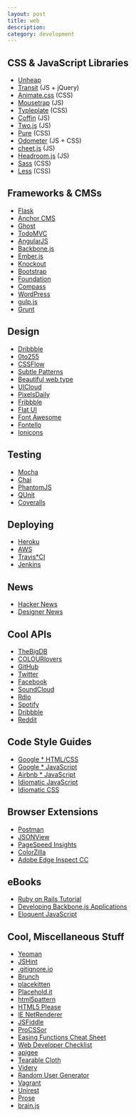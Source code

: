 ```yaml
---
layout: post
title: web
description:
category: development
---
```


## CSS & JavaScript Libraries
* [Unheap](http://www.unheap.com/)
* [Transit](http://ricostacruz.com/jquery.transit/) (JS + jQuery)
* [Animate.css](https://github.com/daneden/animate.css) (CSS)
* [Mousetrap](http://craig.is/killing/mice) (JS)
* [Typleplate](http://typeplate.com/) (CSS)
* [Coffin](http://fat.github.io/coffin/) (JS)
* [Two.js](http://jonobr1.github.io/two.js/) (JS)
* [Pure](http://purecss.io/) (CSS)
* [Odometer](http://github.hubspot.com/odometer/docs/welcome/) (JS + CSS)
* [cheet.js](http://namuol.github.io/cheet.js/) (JS)
* [Headroom.js](http://wicky.nillia.ms/headroom.js/) (JS)
* [Sass](http://sass*lang.com/) (CSS)
* [Less](http://lesscss.org/) (CSS)
 
## Frameworks & CMSs
* [Flask](http://flask.pocoo.org/)
* [Anchor CMS](http://anchorcms.com/)
* [Ghost](https://ghost.org/)
* [TodoMVC](http://todomvc.com/)
* [AngularJS](https://angularjs.org/)
* [Backbone.js](http://backbonejs.org/)
* [Ember.js](http://emberjs.com/)
* [Knockout](http://knockoutjs.com/)
* [Bootstrap](http://getbootstrap.com/)
* [Foundation](http://foundation.zurb.com/)
* [Compass](http://compass*style.org/)
* [WordPress](http://wordpress.org/)
* [gulp.js](http://gulpjs.com/)
* [Grunt](http://gruntjs.com/)
 
## Design
* [Dribbble](https://dribbble.com/)
* [0to255](http://0to255.com/)
* [CSSFlow](http://www.cssflow.com/)
* [Subtle Patterns](http://subtlepatterns.com/)
* [Beautiful web type](http://hellohappy.org/beautiful*web*type/)
* [UICloud](http://ui*cloud.com/)
* [PixelsDaily](http://pixelsdaily.com/)
* [Fribbble](http://fribbble.com/)
* [Flat UI](http://designmodo.github.io/Flat*UI/)
* [Font Awesome](http://fortawesome.github.io/Font*Awesome/#)
* [Fontello](http://fontello.com/)
* [Ionicons](http://ionicons.com/)
 
## Testing
* [Mocha](http://visionmedia.github.io/mocha/)
* [Chai](http://chaijs.com/)
* [PhantomJS](http://phantomjs.org/)
* [QUnit](http://qunitjs.com/)
* [Coveralls](https://coveralls.io/)
 
## Deploying
* [Heroku](https://www.heroku.com/)
* [AWS](http://aws.amazon.com/)
* [Travis*CI](https://travis*ci.org/)
* [Jenkins](http://jenkins*ci.org/)
 
## News
* [Hacker News](https://news.ycombinator.com/)
* [Designer News](https://news.layervault.com/)
 
## Cool APIs
* [TheBigDB](http://thebigdb.com/api)
* [COLOURlovers](http://www.colourlovers.com/api)
* [GitHub](https://developer.github.com/v3/)
* [Twitter](https://dev.twitter.com/)
* [Facebook](https://developers.facebook.com/)
* [SoundCloud](http://developers.soundcloud.com/)
* [Rdio](http://www.rdio.com/developers/docs/)
* [Spotify](https://developer.spotify.com/technologies/web*api/)
* [Dribbble](https://dribbble.com/api)
* [Reddit](http://www.reddit.com/dev/api)
 
## Code Style Guides
* [Google * HTML/CSS](http://google*styleguide.googlecode.com/svn/trunk/htmlcssguide.xml)
* [Google * JavaScript](https://google*styleguide.googlecode.com/svn/trunk/javascriptguide.xml)
* [Airbnb * JavaScript](https://github.com/airbnb/javascript)
* [Idiomatic JavaScript](https://github.com/rwaldron/idiomatic.js/)
* [Idiomatic CSS](https://github.com/necolas/idiomatic*css)
 
## Browser Extensions
* [Postman](http://www.getpostman.com/)
* [JSONView](https://chrome.google.com/webstore/detail/jsonview/chklaanhfefbnpoihckbnefhakgolnmc?hl=en*US)
* [PageSpeed Insights](https://chrome.google.com/webstore/detail/pagespeed*insights*by*goo/gplegfbjlmmehdoakndmohflojccocli?hl=en*US)
* [ColorZilla](https://chrome.google.com/webstore/detail/colorzilla/bhlhnicpbhignbdhedgjhgdocnmhomnp?hl=en*US)
* [Adobe Edge Inspect CC](https://chrome.google.com/webstore/detail/adobe*edge*inspect*cc/ijoeapleklopieoejahbpdnhkjjgddem?hl=en)
 
## eBooks
* [Ruby on Rails Tutorial](http://www.railstutorial.org/book)
* [Developing Backbone.js Applications](http://addyosmani.github.io/backbone*fundamentals/)
* [Eloquent JavaScript](http://eloquentjavascript.net/)
 
## Cool, Miscellaneous Stuff
* [Yeoman](http://yeoman.io/)
* [JSHint](http://jshint.com/)
* [.gitignore.io](http://www.gitignore.io/)
* [Brunch](http://brunch.io/)
* [placekitten](http://placekitten.com/)
* [Placehold.it](http://placehold.it/)
* [html5pattern](http://html5pattern.com/)
* [HTML5 Please](http://html5please.com/)
* [IE NetRenderer](http://netrenderer.com/)
* [JSFiddle](http://jsfiddle.net/)
* [ProCSSor](http://tools.maxcdn.com/procssor/)
* [Easing Functions Cheat Sheet](http://easings.net/#)
* [Web Developer Checklist](http://webdevchecklist.com/)
* [apigee](https://apigee.com/console/)
* [Tearable Cloth](http://codepen.io/suffick/pen/KrAwx)
* [Videry](http://www.videry.me/)
* [Random User Generator](http://randomuser.me/)
* [Vagrant](http://www.vagrantup.com/)
* [Unirest](Miscellaneous)
* [Prose](http://prose.io/)
* [brain.js](https://harthur.github.io/brain/)
